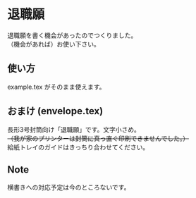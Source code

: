 # 退職願
退職願を書く機会があったのでつくりました。  
（機会があれば）お使い下さい。  

## 使い方
example.tex がそのまま使えます。

## おまけ (envelope.tex)
長形3号封筒向け「退職願」です。文字小さめ。  
~~（我が家のプリンターは封筒に真っ直ぐ印刷できませんでした。）~~  
給紙トレイのガイドはきっちり合わせてください。

## Note
横書きへの対応予定は今のところないです。
